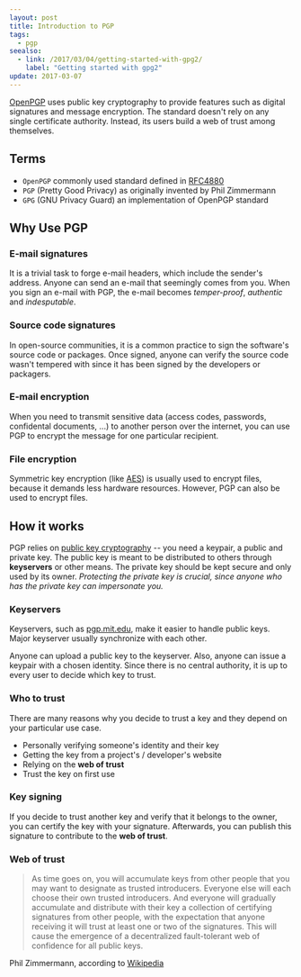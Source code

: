 ```yaml
---
layout: post
title: Introduction to PGP
tags:
  - pgp
seealso:
  - link: /2017/03/04/getting-started-with-gpg2/
    label: "Getting started with gpg2"
update: 2017-03-07
---
```


[OpenPGP](https://en.wikipedia.org/wiki/Pretty_Good_Privacy#OpenPGP) uses public key cryptography to provide features such as digital signatures and message encryption. The standard doesn't rely on any single certificate authority. Instead, its users build a web of trust among themselves.

## Terms

* `OpenPGP` commonly used standard defined in [RFC4880](https://tools.ietf.org/html/rfc4880) 
* `PGP` (Pretty Good Privacy) as originally invented by Phil Zimmermann
* `GPG` (GNU Privacy Guard) an implementation of OpenPGP standard

## Why Use PGP

### E-mail signatures

It is a trivial task to forge e-mail headers, which include the sender's address. Anyone can send an e-mail that seemingly comes from you. When you sign an e-mail with PGP, the e-mail becomes *temper-proof*, *authentic* and *indesputable*.

### Source code signatures

In open-source communities, it is a common practice to sign the software's source code or packages. Once signed, anyone can verify the source code wasn't tempered with since it has been signed by the developers or packagers.

### E-mail encryption

When you need to transmit sensitive data (access codes, passwords, confidental documents, ...) to another person over the internet, you can use PGP to encrypt the message for one particular recipient.

### File encryption

Symmetric key encryption (like [AES](https://en.wikipedia.org/wiki/Advanced_Encryption_Standard)) is usually used to encrypt files, because it demands less hardware resources. However, PGP can also be used to encrypt files.

## How it works

PGP relies on [public key cryptography](https://en.wikipedia.org/wiki/Public-key_cryptography) -- you need a keypair, a public and private key. The public key is meant to be distributed to others through **keyservers** or other means. The private key should be kept secure and only used by its owner. *Protecting the private key is crucial, since anyone who has the private key can impersonate you.*

### Keyservers

Keyservers, such as [pgp.mit.edu](https://pgp.mit.edu), make it easier to handle public keys. Major keyserver usually synchronize with each other.

Anyone can upload a public key to the keyserver. Also, anyone can issue a keypair with a chosen identity. Since there is no central authority, it is up to every user to decide which key to trust.

### Who to trust

There are many reasons why you decide to trust a key and they depend on your particular use case.

* Personally verifying someone's identity and their key
* Getting the key from a project's / developer's website
* Relying on the **web of trust**
* Trust the key on first use

### Key signing

If you decide to trust another key and verify that it belongs to the owner, you can certify the key with your signature. Afterwards, you can publish this signature to contribute to the **web of trust**.

### Web of trust

> As time goes on, you will accumulate keys from other people that you may want to designate as trusted introducers. Everyone else will each choose their own trusted introducers. And everyone will gradually accumulate and distribute with their key a collection of certifying signatures from other people, with the expectation that anyone receiving it will trust at least one or two of the signatures. This will cause the emergence of a decentralized fault-tolerant web of confidence for all public keys.

Phil Zimmermann, according to [Wikipedia](https://en.wikipedia.org/wiki/Web_of_trust)
